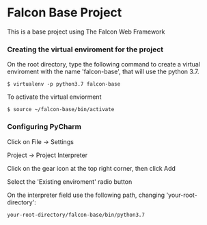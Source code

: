 # Falcon Base Project

This is a base project using The Falcon Web Framework

### Creating the virtual enviroment for the project

On the root directory, type the following command to create a virtual enviroment with the name 'falcon-base', 
that will use the python 3.7.

`$ virtualenv -p python3.7 falcon-base`

To activate the virtual enviorment

`$ source ~/falcon-base/bin/activate`

### Configuring PyCharm

Click on File -> Settings 

Project -> Project Interpreter

Click on the gear icon at the top right corner, then click Add

Select the 'Existing enviroment' radio button

On the interpreter field use the following path, changing 'your-root-directory':

`your-root-directory/falcon-base/bin/python3.7`
